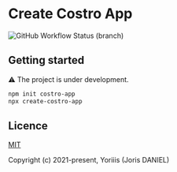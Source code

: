 # Create Costro App

![GitHub Workflow Status (branch)](https://img.shields.io/github/workflow/status/costrojs/create-costro-app/CI/main?style=for-the-badge)

## Getting started

⚠️ The project is under development.

```bash
npm init costro-app
npx create-costro-app
```

## Licence

[MIT](https://opensource.org/licenses/MIT)

Copyright (c) 2021-present, Yoriiis (Joris DANIEL)
